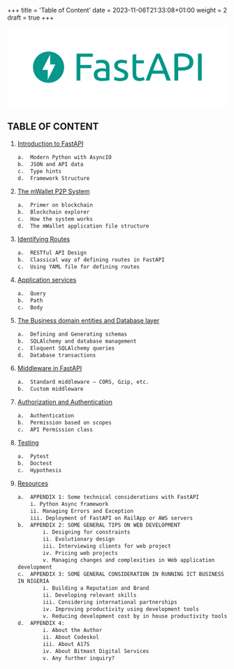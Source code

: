 +++
title = 'Table of Content'
date = 2023-11-06T21:33:08+01:00
weight = 2
draft = true
+++


![FastAPI logo](../fastapi.png)

## TABLE OF CONTENT
1.	[Introduction to FastAPI](/chapter1/)

		a.	Modern Python with AsyncIO
		b.	JSON and API data
		c.	Type hints
		d.	Framework Structure
2.	[The mWallet P2P System](/chapter2/) 

		a.	Primer on blockchain
		b.	Blockchain explorer
		c.	How the system works
		d.	The mWallet application file structure
3.	[Identifying Routes](/chapter3/) 

		a.	RESTful API Design
		b.	Classical way of defining routes in FastAPI
		c.	Using YAML file for defining routes
4.	[Application services](/chapter4/) 

		a.	Query
		b.	Path
		c.	Body
5.	[The Business domain entities and Database layer](/chapter5/)

		a.	Defining and Generating schemas
		b.	SQLAlchemy and database management
		c.	Eloquent SQLAlchemy queries
		d.	Database transactions
6.	[Middleware in FastAPI](/chapter6/)

		a.	Standard middleware – CORS, Gzip, etc.
		b.	Custom middleware 
7.	[Authorization and Authentication](/chapter7/)

		a.	Authentication
		b.	Permission based on scopes
		c.	API Permission class
8.	[Testing](/chapter8/)

		a.	Pytest
		b.	Doctest
		c.	Hypothesis
9.	[Resources](/chapter9/)

		a.	APPENDIX 1: Some technical considerations with FastAPI
			i. Python Async framework
			ii. Managing Errors and Exception
			iii. Deployment of FastAPI on RailApp or AWS servers
		b.	APPENDIX 2: SOME GENERAL TIPS ON WEB DEVELOPMENT 
				i. Designing for constraints
				ii. Evolutionary design
				iii. Interviewing clients for web project
				iv. Pricing web projects
				v. Managing changes and complexities in Web application development
		c.	APPENDIX 3: SOME GENERAL CONSIDERATION IN RUNNING ICT BUSINESS IN NIGERIA
				i. Building a Reputation and Brand
				ii. Developing relevant skills
				iii. Considering international partnerships
				iv. Improving productivity using development tools
				v. Reducing development cost by in house productivity tools
		d.	APPENDIX 4: 
				i. About the Author
				ii. About Codeskol
				iii. About A17S
				iv. About Bitmast Digital Services
				v. Any further inquiry?
